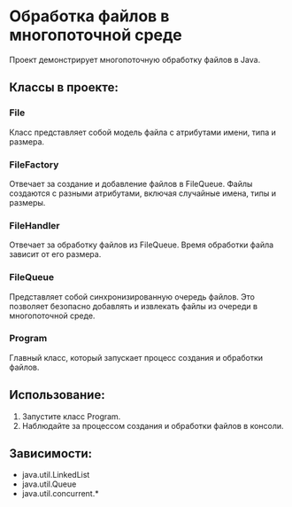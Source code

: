 # Обработка файлов в многопоточной среде

Проект демонстрирует многопоточную обработку файлов в Java.

## Классы в проекте:

### File
Класс представляет собой модель файла с атрибутами имени, типа и размера.

### FileFactory
Отвечает за создание и добавление файлов в FileQueue. Файлы создаются с разными атрибутами, включая случайные имена, типы и размеры.

### FileHandler
Отвечает за обработку файлов из FileQueue. Время обработки файла зависит от его размера.

### FileQueue
Представляет собой синхронизированную очередь файлов. Это позволяет безопасно добавлять и извлекать файлы из очереди в многопоточной среде.

### Program
Главный класс, который запускает процесс создания и обработки файлов.

## Использование:
1. Запустите класс Program.
2. Наблюдайте за процессом создания и обработки файлов в консоли.

## Зависимости:
- java.util.LinkedList
- java.util.Queue
- java.util.concurrent.*
